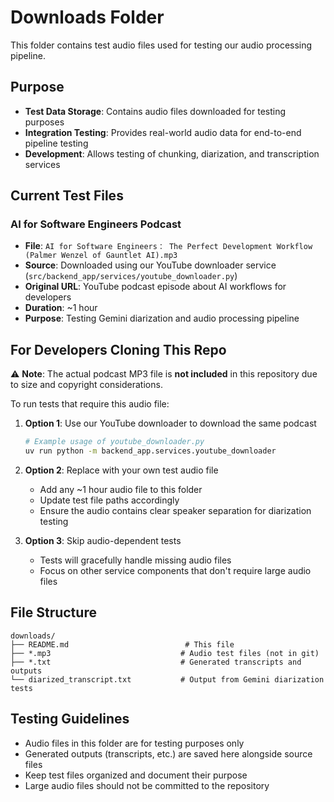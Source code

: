 # Downloads Folder

This folder contains test audio files used for testing our audio processing pipeline.

## Purpose

- **Test Data Storage**: Contains audio files downloaded for testing purposes
- **Integration Testing**: Provides real-world audio data for end-to-end pipeline testing
- **Development**: Allows testing of chunking, diarization, and transcription services

## Current Test Files

### AI for Software Engineers Podcast
- **File**: `AI for Software Engineers： The Perfect Development Workflow (Palmer Wenzel of Gauntlet AI).mp3`
- **Source**: Downloaded using our YouTube downloader service (`src/backend_app/services/youtube_downloader.py`)
- **Original URL**: YouTube podcast episode about AI workflows for developers
- **Duration**: ~1 hour
- **Purpose**: Testing Gemini diarization and audio processing pipeline

## For Developers Cloning This Repo

⚠️ **Note**: The actual podcast MP3 file is **not included** in this repository due to size and copyright considerations.

To run tests that require this audio file:

1. **Option 1**: Use our YouTube downloader to download the same podcast
   ```bash
   # Example usage of youtube_downloader.py
   uv run python -m backend_app.services.youtube_downloader
   ```

2. **Option 2**: Replace with your own test audio file
   - Add any ~1 hour audio file to this folder
   - Update test file paths accordingly
   - Ensure the audio contains clear speaker separation for diarization testing

3. **Option 3**: Skip audio-dependent tests
   - Tests will gracefully handle missing audio files
   - Focus on other service components that don't require large audio files

## File Structure

```
downloads/
├── README.md                          # This file
├── *.mp3                             # Audio test files (not in git)
├── *.txt                             # Generated transcripts and outputs
└── diarized_transcript.txt           # Output from Gemini diarization tests
```

## Testing Guidelines

- Audio files in this folder are for testing purposes only
- Generated outputs (transcripts, etc.) are saved here alongside source files
- Keep test files organized and document their purpose
- Large audio files should not be committed to the repository